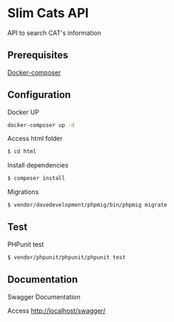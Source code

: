 # Slim Cats API
API to search CAT's information

## Prerequisites
[Docker-composer](https://docs.docker.com/compose/install/)

## Configuration
Docker UP

```bash
docker-composer up -d
```

Access html folder
```bash
$ cd html
```

Install dependencies
```bash
$ composer install
```

Migrations
```bash
$ vendor/davedevelopment/phpmig/bin/phpmig migrate
```

## Test 
PHPunit test
```bash
$ vendor/phpunit/phpunit/phpunit test
```

## Documentation
Swagger Documentation

Access [http://localhost/swagger/](http://localhost/swagger/)
